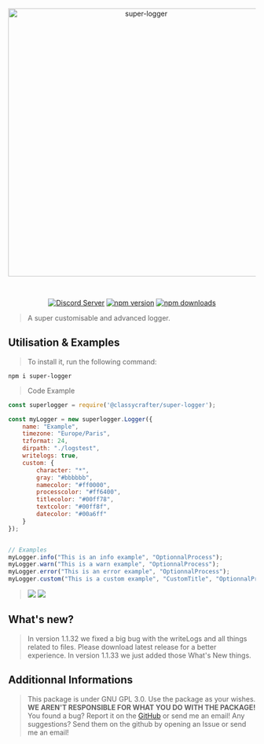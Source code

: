 <div align="center">
  <br />
  <p>
    <a href="https://discord.js.org"><img src="https://cdn.discordapp.com/attachments/670181225477963776/961630186686775376/superlogger.png" width="546" alt="super-logger" /></a>
  </p>
  <br />
  <p>
    <a href="https://discord.gg/Vh4bnWP5tc"><img src="https://img.shields.io/discord/605900262581993472?color=5865F2&logo=discord&logoColor=white" alt="Discord Server" /></a>
    <a href="https://www.npmjs.com/package/@classycrafter/super-logger"><img src="https://img.shields.io/npm/v/@classycrafter/super-logger.svg?maxAge=3600" alt="npm version" /></a>
    <a href="https://www.npmjs.com/package/@classycrafter/super-logger"><img src="https://img.shields.io/npm/dt/@classycrafter/super-logger.svg?maxAge=3600" alt="npm downloads" /></a>
  </p>
</div>

> A super customisable and advanced logger.

## Utilisation & Examples
> To install it, run the following command:
```batch
npm i super-logger
```
> Code Example
```js
const superlogger = require('@classycrafter/super-logger');

const myLogger = new superlogger.Logger({
    name: "Example",
    timezone: "Europe/Paris",
    tzformat: 24,
    dirpath: "./logstest",
    writelogs: true,
    custom: {
        character: "*",
        gray: "#bbbbbb",
        namecolor: "#ff0000",
        processcolor: "#ff6400",
        titlecolor: "#00ff78",
        textcolor: "#00ff8f",
        datecolor: "#00a6ff"
    }
});


// Examples
myLogger.info("This is an info example", "OptionnalProcess");
myLogger.warn("This is a warn example", "OptionnalProcess");
myLogger.error("This is an error example", "OptionnalProcess");
myLogger.custom("This is a custom example", "CustomTitle", "OptionnalProcess");
```
> <img src="https://cdn.discordapp.com/attachments/670181225477963776/961629432123105280/unknown.png" />
> <img src="https://cdn.discordapp.com/attachments/670181225477963776/961632075054710894/unknown.png" />
## What's new?
> In version 1.1.32 we fixed a big bug with the writeLogs and all things related to files. Please download latest release for a better experience.
> In version 1.1.33 we just added those What's New things.
## Additionnal Informations
> This package is under GNU GPL 3.0.
> Use the package as your wishes. **WE AREN'T RESPONSIBLE FOR WHAT YOU DO WITH THE PACKAGE!**
> You found a bug? Report it on the [GitHub](https://github.com/TheDogHusky/super-logger) or send me an email!
> Any suggestions? Send them on the github by opening an Issue or send me an email!